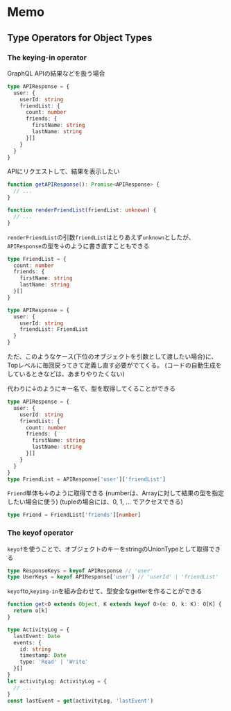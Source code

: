 # Memo
## Type Operators for Object Types
### The keying-in operator

GraphQL APIの結果などを扱う場合

```ts
type APIResponse = {
  user: {
    userId: string
    friendList: {
      count: number
      friends: {
        firstName: string
        lastName: string
      }[]
    }
  }
}
```

APIにリクエストして、結果を表示したい

```ts
function getAPIResponse(): Promise<APIResponse> {
  // ...
}

function renderFriendList(friendList: unknown) {
  // ...
}
```

`renderFriendList`の引数`friendList`はとりあえず`unknown`としたが、
`APIResponse`の型を↓のように書き直すこともできる

```ts
type FriendList = {
  count: number
  friends: {
    firstName: string
    lastName: string
  }[]
}

type APIResponse = {
  user: {
    userId: string
    friendList: FriendList
  }
}
```

ただ、このようなケース(下位のオブジェクトを引数として渡したい場合)に、Topレベルに毎回戻ってきて定義し直す必要がでてくる。
(コードの自動生成をしているときなどは、あまりやりたくない)

代わりに↓のようにキー名で、型を取得してくることができる

```ts
type APIResponse = {
  user: {
    userId: string
    friendList: {
      count: number
      friends: {
        firstName: string
        lastName: string
      }[]
    }
  }
}
type FriendList = APIResponse['user']['friendList']
```

`Friend`単体も↓のように取得できる
(numberは、Arrayに対して結果の型を指定したい場合に使う)
(tupleの場合には、0, 1, ... でアクセスできる)
```ts
type Friend = FriendList['friends'][number]
```

### The keyof operator

`keyof`を使うことで、オブジェクトのキーをstringのUnionTypeとして取得できる

```ts
type ResponseKeys = keyof APIResponse // 'user'
type UserKeys = keyof APIResponse['user'] // 'userId' | 'friendList'
```

`keyof`to,`keying-in`を組み合わせて、型安全なgetterを作ることができる
```ts
function get<O extends Object, K extends keyof O>(o: O, k: K): O[K] {
  return o[k]
}

type ActivityLog = {
  lastEvent: Date
  events: {
    id: string
    timestamp: Date
    type: 'Read' | 'Write'
  }[]
}
let activityLog: ActivityLog = {
  // ...
}
const lastEvent = get(activityLog, 'lastEvent')
```


